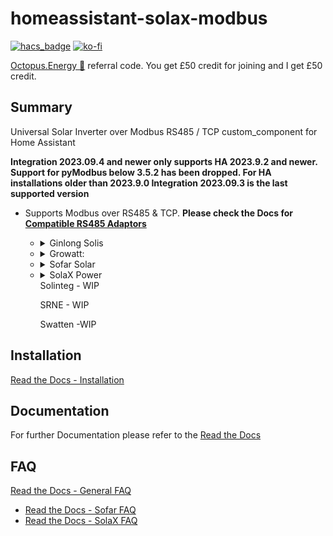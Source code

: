 # homeassistant-solax-modbus
[![hacs_badge](https://img.shields.io/badge/HACS-Default-orange.svg?style=for-the-badge)](https://github.com/custom-components/hacs) [![ko-fi](https://www.ko-fi.com/img/githubbutton_sm.svg)](https://ko-fi.com/V7V51QQOL)

[Octopus.Energy 🐙](https://share.octopus.energy/wise-boar-813) referral code. You get £50 credit for joining and I get £50 credit.

## Summary

Universal Solar Inverter over Modbus RS485 / TCP custom_component for Home Assistant

**Integration 2023.09.4 and newer only supports HA 2023.9.2 and newer. Support for pyModbus below 3.5.2 has been dropped. For HA installations older than 2023.9.0 Integration 2023.09.3 is the last supported version**

* Supports Modbus over RS485 & TCP. **Please check the Docs for [Compatible RS485 Adaptors](https://homeassistant-solax-modbus.readthedocs.io/en/latest/compatible-adaptors/)**

<ul>
    <ul>
      <li>
       <details>
<summary>
Ginlong Solis
</summary>

- RHI-nK-48ES-5G Single Phase (lowercase n indicates Inverter size, ie 6kW)
- RHI-3PnK-HVES-5G Three Phase (lowercase n indicates Inverter size, ie 10kW)

</details>
      </li>
      <li>
       <details>
<summary>
Growatt:
</summary>

 - AC Battery Storage:
   - SPA
  
 - Hybrid:
   - SPF - **WIP**
   - SPH
   - TL-XH (MIN & MOD)
  
 - PV Only:
   - MAC
   - MAX
   - MID
   - TL-X

</details>
      </li>
      <li>
       <details>
<summary>
Sofar Solar
</summary>

- HYDxxKTL-3P (plugin_sofar)
  - Azzurro 3.3k-12KTL-V3
  - Azzurro ZSS
- HYDxxxxES (plugin_sofar_old)

</details>
      </li>
      <li>
       <details>
<summary>
SolaX Power
</summary>

- A1 Hybrid - **WIP**
- Gen2 Hybrid
- Gen3 AC, Hybrid & RetroFit
- Gen4 Hybrid & RetroFit
  - Qcells Q.VOLT HYB-G3-3P
  - TIGO TSI
- J1 Hybrid - **WIP**
- X3 MIC / MIC PRO Gen1 & Gen2 (Limited set of entities available)
- X1 Air/Boost/Mini Gen3 & Gen4 (Limited set of entities available)

</details>
Solinteg - WIP

SRNE - WIP

Swatten -WIP
      </li>
    </ul>
</ul>



## Installation

[Read the Docs - Installation](https://homeassistant-solax-modbus.readthedocs.io/en/latest/installation/)

## Documentation

For further Documentation please refer to the [Read the Docs](https://homeassistant-solax-modbus.readthedocs.io/)

## FAQ

[Read the Docs - General FAQ](https://homeassistant-solax-modbus.readthedocs.io/en/latest/faq/)
 - [Read the Docs - Sofar FAQ](https://homeassistant-solax-modbus.readthedocs.io/en/latest/sofar-faq/)
 - [Read the Docs - SolaX FAQ](https://homeassistant-solax-modbus.readthedocs.io/en/latest/solax-faq/)